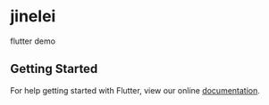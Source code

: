 # jinelei

flutter demo

## Getting Started

For help getting started with Flutter, view our online
[documentation](https://flutter.io/).
